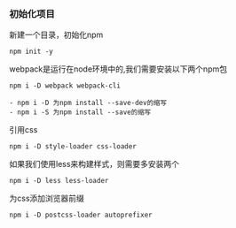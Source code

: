 ### 初始化项目

新建一个目录，初始化npm
 
 `npm init -y`

webpack是运行在node环境中的,我们需要安装以下两个npm包

`npm i -D webpack webpack-cli`

    - npm i -D 为npm install --save-dev的缩写
    - npm i -S 为npm install --save的缩写

引用css

`npm i -D style-loader css-loader`

如果我们使用less来构建样式，则需要多安装两个

`npm i -D less less-loader`

为css添加浏览器前缀

`npm i -D postcss-loader autoprefixer  `
